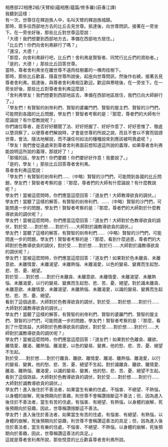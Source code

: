 相應部22相應2經/天臂經(蘊相應/蘊篇/修多羅)(莊春江譯)  
我聽到這樣：  
有一次，世尊住在釋迦族人中，名叫天臂的釋迦族城鎮。  
那時，眾多往西部地方去的比丘去見世尊。抵達後，向世尊問訊，接著在一旁坐下。在一旁坐好後，那些比丘對世尊這麼說：  
「大德！我們想要到西部地方去，準備在西部地方居住。」  
「比丘們！你們向舍利弗辭行了嗎？」  
「還沒，大德！」  
「那麼，向舍利弗辭行吧，比丘們！舍利弗是賢智者、同梵行比丘們的資助者。」  
「是的，大德！」那些比丘回答世尊。  
當時，尊者舍利弗坐在離世尊不遠肉桂樹叢的一棵肉桂樹下。  
那時，那些比丘歡喜、隨喜世尊所說後，起座向世尊問訊，然後作右繞，接著去見尊者舍利弗。抵達後，與尊者舍利弗相互歡迎。歡迎與寒暄後，在一旁坐下。在一旁坐好後，那些比丘對尊者舍利弗這麼說：  
「舍利弗學友！我們想要到西部地區去，準備在西部地區居住，我們已向大師辭行了。」  
「學友們！有賢智的剎帝利們、賢智的婆羅門們、賢智的屋主們、賢智的沙門們，可能問到各國的比丘問題，學友們！賢智者考察的是：『那麼，尊者們的大師有什麼論說？有什麼教說呢？』  
你們諸位尊者，是否好好聽聞了法、好好把握了、好好作意了、好好思惟了、徹底以慧洞察了，以便尊者們解說時，才會是世尊的所說之說，而且不會以不實而毀謗世尊，會法、隨法地解說，而不讓任何如法的種種說來到應該被呵責處呢？」  
「學友！我們會從遠處來到尊者舍利弗面前想知道這所說的義理，如果尊者舍利弗能說明這所說的義理，那就好了！」  
「那樣的話，學友們！你們要聽！你們要好好作意！我要說了。」  
「是的，學友！」那些比丘回答尊者舍利弗。  
尊者舍利弗這麼說：  
「學友們！有賢智的剎帝利們……（中略）賢智的沙門們，可能問到各國的比丘問題，學友們！賢智者考察的是：『那麼，尊者們的大師有什麼論說？有什麼教說呢？』  
學友們！當被這麼問時，你們應當這麼回答：『道友們！大師教導欲貪的調伏。』  
學友們！當聽了這樣的解答，有賢智的剎帝利們、……（中略）賢智的沙門們，可能問進一步的問題，學友們！賢智者考察的是：『那麼，尊者們的大師對於什麼教導欲貪的調伏呢？』  
學友們！當被這麼問時，你們應當這麼回答：『道友們！大師對於色教導欲貪的調伏，對於受……對於想……對於行……大師對於識教導欲貪的調伏。』  
學友們！當聽了這樣的解答，有賢智的剎帝利們……（中略）賢智的沙門們，可能問進一步的問題，學友們！賢智者考察的是：『那麼，看到什麼過患，尊者們的大師對於色教導欲貪的調伏，對於受……對於想……對於行……大師對於識教導欲貪的調伏呢？』  
學友們！當被這麼問時，你們應當這麼回答：『道友們！如果對於色未離貪、未離意欲、未離情愛、未離渴望、未離熱惱、未離渴愛，以色的變易、變異而生起愁、悲、苦、憂、絕望。  
對於受……對於想……對於行未離貪、未離意欲、未離情愛、未離渴望、未離熱惱、未離渴愛，以行的變易、變異而生起愁、悲、苦、憂、絕望。對於識未離貪、未離意欲、未離情愛、未離渴望、未離熱惱、未離渴愛，以識的變易、變異而生起愁、悲、苦、憂、絕望。  
看到了這個過患，大師對於色教導欲貪的調伏，對於受……對於想……對於行……大師對於識教導欲貪的調伏。』  
學友們！當聽了這樣的解答，有賢智的剎帝利們、賢智的婆羅門們、賢智的屋主們、賢智的沙門們，可能問進一步的問題，學友們！賢智者考察的是：『那麼，看到了什麼效益，大師對於色教導欲貪的調伏，對於受……對於想……對於行……大師對於識教導欲貪的調伏呢？』  
學友們！當被這麼問時，你們應當這麼回答：『道友們！如果對於色離貪、離欲、離情愛、離渴、離熱惱、離渴愛，以色的變易、變異，他的愁、悲、苦、憂、絕望不生起。  
對於受……對於想……對於行離貪、離欲、離情愛、離渴、離熱惱、離渴愛，以行的變易、變異，他的愁、悲、苦、憂、絕望不生起。對於識離貪、離欲、離情愛、離渴、離熱惱、離渴愛，以識的變易、變異，他的愁、悲、苦、憂、絕望不生起。  
看到了這個效益，大師對於色教導欲貪的調伏，對於受……對於想……對於行……大師對於識教導欲貪的調伏。』  
學友們！進入後住於不善法者，如果當生有樂的住處，不惱害、不絕望、不熱惱，以身體的崩解，死後預期向於善趣，則世尊不會稱讚捨斷這不善法；但，因為進入後住於不善法者，當生有苦的住處，有惱害、有絕望、有熱惱，以身體的崩解，死後預期向於惡趣，因此，世尊稱讚捨斷這不善法。  
學友們！進入後住於善法者，如果當生有苦的住處，有惱害、有絕望、有熱惱，以身體的崩解，死後預期向於惡趣，則世尊不會稱讚這善法的具足；但，因為進入後住於善法者，當生有樂的住處，不惱害、不絕望、不熱惱，以身體的崩解，死後預期向於善趣，因此，世尊稱讚這善法的具足。」  
這就是尊者舍利弗所說，那些悅意的比丘歡喜尊者舍利弗所說。  
  
  
